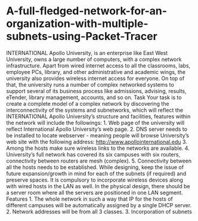 # A-full-fledged-network-for-an-organization-with-multiple-subnets-using-Packet-Tracer
INTERNATIONAL Apollo University, is an enterprise like East West University, owns a large number of computers, with a complex network infrastructure. Apart from wired internet access to all the classrooms, labs, employee PCs, library, and other administrative and academic wings, the university also provides wireless internet access for everyone. On top of that, the university runs a number of complex networked systems to support several of its business process like admissions, advising, results, eTender, library management, accounts, and so on.   Task  Your task is to create a complete model of a complex network by discovering the interconnectivity of the systems and subnetworks, which will reflect the INTERNATIONAL Apollo University’s structure and facilities, features within the network will include the followings:  1. Web page of the university will reflect International Apollo University’s web page. 2. DNS server needs to be installed to locate webserver - meaning people will browse University’s web site with the following address: http://www.apollointernational.edu 3. Among the hosts make sure wireless links to the networks are available. 4. University’s full network has covered its six campuses with six routers, connectivity between routers are mesh (complex). 5. Connectivity between all the hosts needs to be established.  While designing, keep the issue of future expansion/growth in mind for each of the subnets (if required) and preserve spaces. It is compulsory to incorporate wireless devices along with wired hosts in the LAN as well. In the physical design, there should be a server room where all the servers are positioned in one LAN segment.   Features  1. The whole network in such a way that IP for the hosts of different campuses will be automatically assigned by a single DHCP server. 2.  Network addresses will be from all 3 classes. 3.  Incorporation of subnets
